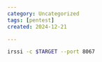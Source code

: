 ```yaml
---
category: Uncategorized
tags: [pentest]
created: 2024-12-21

---
```

```bash - kali
irssi -c $TARGET --port 8067
```